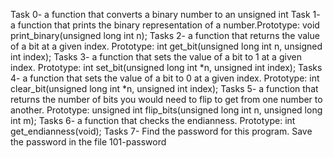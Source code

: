 Task 0- a function that converts a binary number to an unsigned int
Task 1- a function that prints the binary representation of a number.Prototype: void print_binary(unsigned long int n);
Tasks 2- a function that returns the value of a bit at a given index. Prototype: int get_bit(unsigned long int n, unsigned int index);
Tasks 3- a function that sets the value of a bit to 1 at a given index. Prototype: int set_bit(unsigned long int *n, unsigned int index);
Tasks 4- a function that sets the value of a bit to 0 at a given index. Prototype: int clear_bit(unsigned long int *n, unsigned int index);
Tasks 5- a function that returns the number of bits you would need to flip to get from one number to another. Prototype: unsigned int flip_bits(unsigned long int n, unsigned long int m);
Tasks 6-  a function that checks the endianness. Prototype: int get_endianness(void);
Tasks 7- Find the password for this program. Save the password in the file 101-password

